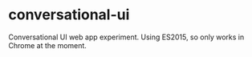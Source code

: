 # conversational-ui
Conversational UI web app experiment. Using ES2015, so only works in Chrome at the moment.
